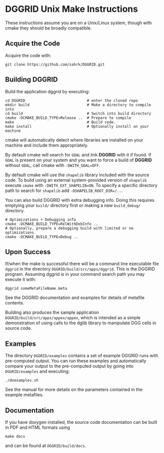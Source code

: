 DGGRID Unix Make Instructions
=============================

These instructions assume you are on a Unix/Linux system, though with cmake they
should be broadly compatible.



Acquire the Code
------------------

Acquire the code with:

    git clone https://github.com/sahrk/DGGRID.git



Building DGGRID
------------------

Build the application dggrid by executing:

    cd DGGRID                            # enter the cloned repo
    mkdir build                          # Make a directory to compile into
    cd build                             # Switch into build directory
    cmake -DCMAKE_BUILD_TYPE=Release ..  # Prepare to compile
    make                                 # Build code. 
    make install                         # Optionally install on your machine

cmake will automatically detect where libraries are installed on your machine
and include them appropriately.

By default cmake will search for `GDAL` and link __DGGRID__ with it if found. If `GDAL` is present on your system and you want to force a build of __DGGRID__ without `GDAL`, call cmake with `-DWITH_GDAL=OFF`.

By default cmake will use the `shapelib` library included with the source code. 
To build using an external system-provided version of `shapelib` execute `cmake`
with `-DWITH_EXT_SHAPELIB=ON`. To specify a specific directory path to search for
`shapelib` add `-DSHAPELIB_ROOT_DIR=/..`.

You can also build DGGRID with extra debugging info. Doing this requires
emptying your `build/` directory first or making a new `build_debug/` directory.

    # Optimizations + Debugging info
    cmake -DCMAKE_BUILD_TYPE=RelWithDebInfo ..
    # Optionally, prepare a debugging build with limited or no optimizations
    cmake -DCMAKE_BUILD_TYPE=Debug ..


Upon Success
------------------

If/when the make is successful there will be a command line executable file
`dggrid` in the directory `DGGRID/build/src/apps/dggrid`. This is the DGGRID
program. Assuming dggrid is in your command search path you may execute it
with:

    dggrid someMetaFileName.meta

See the DGGRID documentation and examples for details of metafile contents.

Building also produces the sample application
`DGGRID/build/src/apps/appex/appex`, which is intended as a simple demonstration
of using calls to the dglib library to manipulate DGG cells in source code.



Examples
------------------

The directory `DGGRID/examples` contains a set of example DGGRID runs
with pre-computed output. You can run these examples and automatically compare
your output to the pre-computed output by going into `DGGRID/examples` and
executing:

    ./doexamples.sh

See the manual for more details on the parameters contained in the example
metafiles.



Documentation
------------------

If you have doxygen installed, the source code documentation can be built in PDF and HTML formats using

    make docs

and can be found at `DGGRID/build/docs`.
